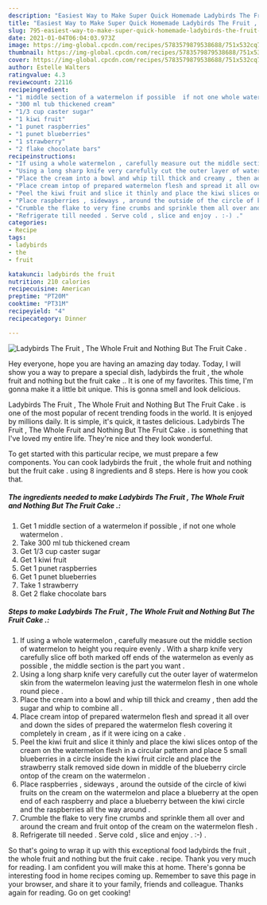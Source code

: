 ```yaml
---
description: "Easiest Way to Make Super Quick Homemade Ladybirds The Fruit , The Whole Fruit and Nothing But The Fruit Cake ."
title: "Easiest Way to Make Super Quick Homemade Ladybirds The Fruit , The Whole Fruit and Nothing But The Fruit Cake ."
slug: 795-easiest-way-to-make-super-quick-homemade-ladybirds-the-fruit-the-whole-fruit-and-nothing-but-the-fruit-cake
date: 2021-01-04T06:04:03.973Z
image: https://img-global.cpcdn.com/recipes/5783579879538688/751x532cq70/ladybirds-the-fruit-the-whole-fruit-and-nothing-but-the-fruit-cake-recipe-main-photo.jpg
thumbnail: https://img-global.cpcdn.com/recipes/5783579879538688/751x532cq70/ladybirds-the-fruit-the-whole-fruit-and-nothing-but-the-fruit-cake-recipe-main-photo.jpg
cover: https://img-global.cpcdn.com/recipes/5783579879538688/751x532cq70/ladybirds-the-fruit-the-whole-fruit-and-nothing-but-the-fruit-cake-recipe-main-photo.jpg
author: Estelle Walters
ratingvalue: 4.3
reviewcount: 22116
recipeingredient:
- "1 middle section of a watermelon if possible  if not one whole watermelon "
- "300 ml tub thickened cream"
- "1/3 cup caster sugar"
- "1 kiwi fruit"
- "1 punet raspberries"
- "1 punet blueberries"
- "1 strawberry"
- "2 flake chocolate bars"
recipeinstructions:
- "If using a whole watermelon , carefully measure out the middle section of watermelon to height you require evenly . With a sharp knife very carefully slice off both marked off ends of the watermelon as evenly as possible , the middle section is the part you want ."
- "Using a long sharp knife very carefully cut the outer layer of watermelon skin from the watermelon leaving just the watermelon flesh in one whole round piece ."
- "Place the cream into a bowl and whip till thick and creamy , then add the sugar and whip to combine all ."
- "Place cream intop of prepared watermelon flesh and spread it all over and down the sides of prepared the watermelon flesh covering it completely in cream , as if it were icing on a cake ."
- "Peel the kiwi fruit and slice it thinly and place the kiwi slices ontop of the cream on the watermelon flesh in a circular pattern and place 5 small blueberries in a circle inside the kiwi fruit circle and place the strawberry stalk removed side down in middle of the blueberry circle ontop of the cream on the watermelon ."
- "Place raspberries , sideways , around the outside of the circle of kiwi fruits on the cream on the watermelon and place a blueberry at the open end of each raspberry and place a blueberry between the kiwi circle and the raspberries all the way around ."
- "Crumble the flake to very fine crumbs and sprinkle them all over and around the cream and fruit ontop of the cream on the watermelon flesh ."
- "Refrigerate till needed . Serve cold , slice and enjoy . :-) ."
categories:
- Recipe
tags:
- ladybirds
- the
- fruit

katakunci: ladybirds the fruit 
nutrition: 210 calories
recipecuisine: American
preptime: "PT20M"
cooktime: "PT31M"
recipeyield: "4"
recipecategory: Dinner

---
```



![Ladybirds The Fruit , The Whole Fruit and Nothing But The Fruit Cake .](https://img-global.cpcdn.com/recipes/5783579879538688/751x532cq70/ladybirds-the-fruit-the-whole-fruit-and-nothing-but-the-fruit-cake-recipe-main-photo.jpg)

Hey everyone, hope you are having an amazing day today. Today, I will show you a way to prepare a special dish, ladybirds the fruit , the whole fruit and nothing but the fruit cake .. It is one of my favorites. This time, I'm gonna make it a little bit unique. This is gonna smell and look delicious.

Ladybirds The Fruit , The Whole Fruit and Nothing But The Fruit Cake . is one of the most popular of recent trending foods in the world. It is enjoyed by millions daily. It is simple, it's quick, it tastes delicious. Ladybirds The Fruit , The Whole Fruit and Nothing But The Fruit Cake . is something that I've loved my entire life. They're nice and they look wonderful.




To get started with this particular recipe, we must prepare a few components. You can cook ladybirds the fruit , the whole fruit and nothing but the fruit cake . using 8 ingredients and 8 steps. Here is how you cook that.

<!--inarticleads1-->

##### The ingredients needed to make Ladybirds The Fruit , The Whole Fruit and Nothing But The Fruit Cake .:

1. Get 1 middle section of a watermelon if possible , if not one whole watermelon .
1. Take 300 ml tub thickened cream
1. Get 1/3 cup caster sugar
1. Get 1 kiwi fruit
1. Get 1 punet raspberries
1. Get 1 punet blueberries
1. Take 1 strawberry
1. Get 2 flake chocolate bars




<!--inarticleads2-->

##### Steps to make Ladybirds The Fruit , The Whole Fruit and Nothing But The Fruit Cake .:

1. If using a whole watermelon , carefully measure out the middle section of watermelon to height you require evenly . With a sharp knife very carefully slice off both marked off ends of the watermelon as evenly as possible , the middle section is the part you want .
1. Using a long sharp knife very carefully cut the outer layer of watermelon skin from the watermelon leaving just the watermelon flesh in one whole round piece .
1. Place the cream into a bowl and whip till thick and creamy , then add the sugar and whip to combine all .
1. Place cream intop of prepared watermelon flesh and spread it all over and down the sides of prepared the watermelon flesh covering it completely in cream , as if it were icing on a cake .
1. Peel the kiwi fruit and slice it thinly and place the kiwi slices ontop of the cream on the watermelon flesh in a circular pattern and place 5 small blueberries in a circle inside the kiwi fruit circle and place the strawberry stalk removed side down in middle of the blueberry circle ontop of the cream on the watermelon .
1. Place raspberries , sideways , around the outside of the circle of kiwi fruits on the cream on the watermelon and place a blueberry at the open end of each raspberry and place a blueberry between the kiwi circle and the raspberries all the way around .
1. Crumble the flake to very fine crumbs and sprinkle them all over and around the cream and fruit ontop of the cream on the watermelon flesh .
1. Refrigerate till needed . Serve cold , slice and enjoy . :-) .




So that's going to wrap it up with this exceptional food ladybirds the fruit , the whole fruit and nothing but the fruit cake . recipe. Thank you very much for reading. I am confident you will make this at home. There's gonna be interesting food in home recipes coming up. Remember to save this page in your browser, and share it to your family, friends and colleague. Thanks again for reading. Go on get cooking!
